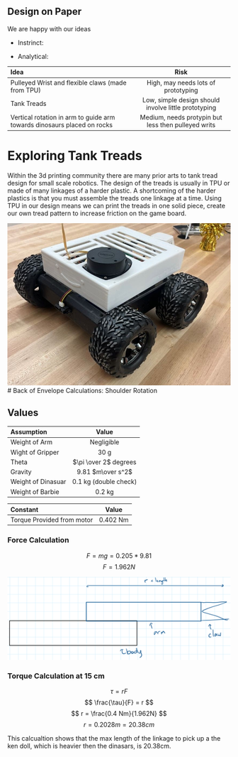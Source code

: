 ## Design on Paper

We are happy with our ideas
- Instrinct:

- Analytical:

| Idea | Risk|
| :---------------- |  :----: |
| Pulleyed Wrist and flexible claws (made from TPU) | High, may needs lots of prototyping |
|Tank Treads | Low, simple design should involve little prototyping |
| Vertical rotation in arm to guide arm towards dinosaurs placed on rocks | Medium, needs protypin but less then pulleyed writs |

# Exploring Tank Treads

Within the 3d printing community there are many prior arts to tank tread design for small scale robotics. The design of the treads is usually in TPU or made of many linkages of a harder plastic. A shortcoming of the harder plastics is that you must assemble the treads one linkage at a time. Using TPU in our design means we can print the treads in one solid piece, create our own tread pattern to increase friction on the game board.

<img src="../../images/rounds/1/203Robot.jpg" alt="Screenshot" width="600"/>
# Back of Envelope Calculations: Shoulder Rotation

## Values
| Assumption | Value|
| :---------------- |  :----: |
| Weight of Arm |   Negligible |
| Wight of Gripper | 30 g |
| Theta | $\pi \over 2$ degrees|
| Gravity | 9.81 $m\over s^2$|
| Weight of Dinasuar |   0.1 kg (double check)  |
| Weight of Barbie |   0.2 kg  |

| Constant | Value|
| :---------------- |  :----: |
| Torque Provided from motor |   0.402 Nm  |

### Force Calculation
$$ F = mg = 0.205*9.81$$
$$ F = 1.962 N $$

<img src="../../images/rounds/1/calculationDiagram.png" alt="Screenshot" width="600"/>

### Torque Calculation at 15 cm
$$ \tau = rF  $$
$$  \frac{\tau}{F}   = r    $$
$$ r =  \frac{0.4 Nm}{1.962N}  $$
$$ r = 0.2028m = 20.38cm $$

This calcualtion shows that the max length of the linkage to pick up a the ken doll, which is heavier then the dinasars, is 20.38cm.
